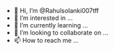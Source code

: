 - 👋 Hi, I’m @Rahulsolanki007tff
- 👀 I’m interested in ...
- 🌱 I’m currently learning ...
- 💞️ I’m looking to collaborate on ...
- 📫 How to reach me ...

<!---
Rahulsolanki007tff/Rahulsolanki007tff is a ✨ special ✨ repository because its `README.md` (this file) appears on your GitHub profile.
You can click the Preview link to take a look at your changes.
--->
